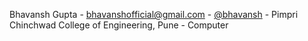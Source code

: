 Bhavansh Gupta - bhavanshofficial@gmail.com - [@bhavansh](https://github.com/bhavansh) - Pimpri Chinchwad College of Engineering, Pune - Computer
